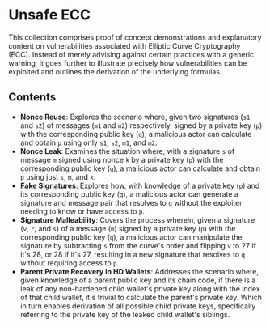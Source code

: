 # Unsafe ECC

This collection comprises proof of concept demonstrations and explanatory content on vulnerabilities associated with Elliptic Curve Cryptography (ECC). Instead of merely advising against certain practices with a generic warning, it goes further to illustrate precisely how vulnerabilities can be exploited and outlines the derivation of the underlying formulas.

## Contents

- **Nonce Reuse**: Explores the scenario where, given two signatures (`s1` and `s2`) of messages (`m1` and `m2`) respectively, signed by a private key (`p`) with the corresponding public key (`q`), a malicious actor can calculate and obtain `p` using only `s1`, `s2`, `m1`, and `m2`.
- **Nonce Leak**: Examines the situation where, with a signature `s` of message `m` signed using nonce `k` by a private key (`p`) with the corresponding public key (`q`), a malicious actor can calculate and obtain `p` using just `s`, `m`, and `k`.
- **Fake Signatures**: Explores how, with knowledge of a private key (`p`) and its corresponding public key (`q`), a malicious actor can generate a signature and message pair that resolves to `q` without the exploiter needing to know or have access to `p`.
- **Signature Malleability**: Covers the process wherein, given a signature (`v`, `r`, and `s`) of a message (`m`) signed by a private key (`p`) with the corresponding public key (`q`), a malicious actor can manipulate the signature by subtracting `s` from the curve's order and flipping `v` to 27 if it's 28, or 28 if it's 27, resulting in a new signature that resolves to `q` without requiring access to `p`.
- **Parent Private Recovery in HD Wallets**: Addresses the scenario where, given knowledge of a parent public key and its chain code, if there is a leak of any non-hardened child wallet's private key along with the index of that child wallet, it's trivial to calculate the parent's private key. Which in turn enables derivation of all possible child private keys, specifically referring to the private key of the leaked child wallet's siblings.
